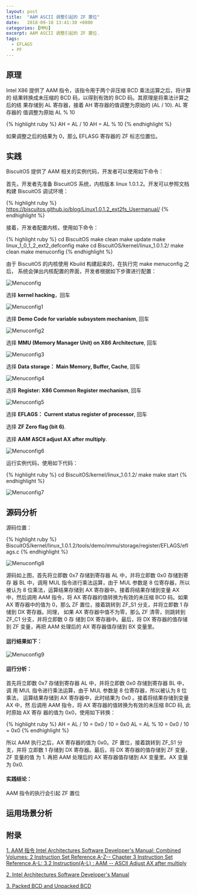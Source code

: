 ```yaml
---
layout: post
title:  "AAM ASCII 调整引起的 ZF 置位"
date:   2018-09-10 13:41:30 +0800
categories: [MMU]
excerpt: AAM ASCII 调整引起的 ZF 置位.
tags:
  - EFLAGS
  - PF
---
```


## 原理

Intel X86 提供了 AAM 指令，该指令用于两个非压缩 BCD 乘法运算之后，将计算的
结果转换成未压缩的 BCD 码，以得到有效的 BCD 码。其原理是将乘法计算之后的结
果存储到 AL 寄存器，接着 AH 寄存器的值调整为原始的  (AL / 10). AL 寄存器的
值调整为原始 AL % 10

{% highlight ruby %}
AH = AL / 10
AH = AL % 10
{% endhighlight %}

如果调整之后的结果为 0，那么 EFLASG 寄存器的 ZF 标志位置位。

## 实践

BiscuitOS 提供了 AAM 相关的实例代码，开发者可以使用如下命令：

首先，开发者先准备 BiscuitOS 系统，内核版本 linux 1.0.1.2。开发可以参照文档
构建 BiscuitOS 调试环境：

{% highlight ruby %}
https://biscuitos.github.io/blog/Linux1.0.1.2_ext2fs_Usermanual/
{% endhighlight %}


接着，开发者配置内核，使用如下命令：

{% highlight ruby %}
cd BiscuitOS
make clean
make update
make linux_1_0_1_2_ext2_defconfig
make
cd BiscuitOS/kernel/linux_1.0.1.2/
make clean
make menuconfig
{% endhighlight %}

由于 BiscuitOS 的内核使用 Kbuild 构建起来的，在执行完 make menuconfig 之后，
系统会弹出内核配置的界面，开发者根据如下步骤进行配置：

![Menuconfig](https://raw.githubusercontent.com/EmulateSpace/PictureSet/master/BiscuitOS/kernel/MMU000003.png)

选择 **kernel hacking**，回车

![Menuconfig1](https://raw.githubusercontent.com/EmulateSpace/PictureSet/master/BiscuitOS/kernel/MMU000004.png)

选择 **Demo Code for variable subsystem mechanism**, 回车

![Menuconfig2](https://raw.githubusercontent.com/EmulateSpace/PictureSet/master/BiscuitOS/kernel/MMU000005.png)

选择 **MMU (Memory Manager Unit) on X86 Architecture**, 回车

![Menuconfig3](https://raw.githubusercontent.com/EmulateSpace/PictureSet/master/BiscuitOS/kernel/MMU000006.png)

选择 **Data storage： Main  Memory, Buffer, Cache**, 回车

![Menuconfig4](https://raw.githubusercontent.com/EmulateSpace/PictureSet/master/BiscuitOS/kernel/MMU000007.png)

选择 **Register: X86 Common Register mechanism**, 回车

![Menuconfig5](https://raw.githubusercontent.com/EmulateSpace/PictureSet/master/BiscuitOS/kernel/MMU000008.png)

选择 **EFLAGS： Current status register of processor**, 回车

选择 **ZF Zero flag (bit 6)**.

选择 **AAM ASCII adjust AX after multiply**.

![Menuconfig6](https://raw.githubusercontent.com/EmulateSpace/PictureSet/master/BiscuitOS/kernel/MMU000213.png)

运行实例代码，使用如下代码：

{% highlight ruby %}
cd BiscuitOS/kernel/linux_1.0.1.2/
make 
make start
{% endhighlight %}

![Menuconfig7](https://raw.githubusercontent.com/EmulateSpace/PictureSet/master/BiscuitOS/kernel/MMU000214.png)

## 源码分析

源码位置：

{% highlight ruby %}
BiscuitOS/kernel/linux_1.0.1.2/tools/demo/mmu/storage/register/EFLAGS/eflags.c
{% endhighlight %}

![Menuconfig8](https://raw.githubusercontent.com/EmulateSpace/PictureSet/master/BiscuitOS/kernel/MMU000215.png)

源码如上图，首先将立即数 0x7 存储到寄存器 AL 中，并将立即数 0x0 存储到寄存
器 BL 中，调用 MUL 指令进行乘法运算，由于 MUL 参数是 8 位寄存器，所以被认为 
8 位乘法，运算结果存储到 AX 寄存器中。接着将结果存储到变量 AX 中，然后调用 
AAM 指令，将 AX 寄存器的值转换为有效的未压缩 BCD 码。如果 AX 寄存器中的值为 
0，那么 ZF 置位，接着跳转到 ZF_S1 分支，并将立即数 1 存储到 DX 寄存器。同理，
如果 AX 寄存器中值不为零，那么 ZF 清零，则跳转到 ZF_C1 分支，并将立即数 0 存
储到 DX 寄存器中。最后，将 DX 寄存器的值存储到 ZF 变量，再把 AAM 处理后的 AX 
寄存器值存储到 BX 变量里。

#### 运行结果如下：

![Menuconfig9](https://raw.githubusercontent.com/EmulateSpace/PictureSet/master/BiscuitOS/kernel/MMU000216.png)

#### 运行分析：

首先将立即数 0x7 存储到寄存器 AL 中，并将立即数 0x0 存储到寄存器 BL 中，调
用 MUL 指令进行乘法运算，由于 MUL 参数是 8 位寄存器，所以被认为 8 位乘法，
运算结果存储到 AX 寄存器中，此时结果为 0x0 。接着将结果存储到变量 AX 中，然
后调用 AAM 指令，将 AX 寄存器的值转换为有效的未压缩 BCD 码, 此时原始 AX 寄存
器的值为 0x0，使用如下转换：

{% highlight ruby %}
AH = AL / 10 = 0x0 / 10 = 0x0
AL = AL % 10 = 0x0 / 10 = 0x0
{% endhighlight %}

所以 AAM 执行之后，AX 寄存器的值为 0x0。ZF 置位，接着跳转到 ZF_S1 分支，并将
立即数 1 存储到 DX 寄存器。最后，将 DX 寄存器的值存储到 ZF 变量，ZF 变量的值
为 1. 再把 AAM 处理后的 AX 寄存器值存储到 AX 变量里。AX 变量为 0x0.


#### 实践结论：

AAM  指令的执行会引起 ZF 置位

## 运用场景分析

## 附录

[1. AAM 指令 Intel Architectures Software Developer's Manual: Combined Volumes: 2 Instruction Set Reference,A-Z-- Chapter 3 Instruction Set Reference,A-L: 3.2 Instruction(A-L) : AAM -- ASCII Adjust AX after multiply](https://software.intel.com/en-us/articles/intel-sdm)

[2. Intel Architectures Software Developer's Manual](https://github.com/BiscuitOS/Documentation/blob/master/Datasheet/Intel-IA32_DevelopmentManual.pdf)

[3. Packed BCD and Unpacked BCD](https://github.com/BuddyZhang1/Kernel/tree/master/tools/demo/Data/Base/BCD)
